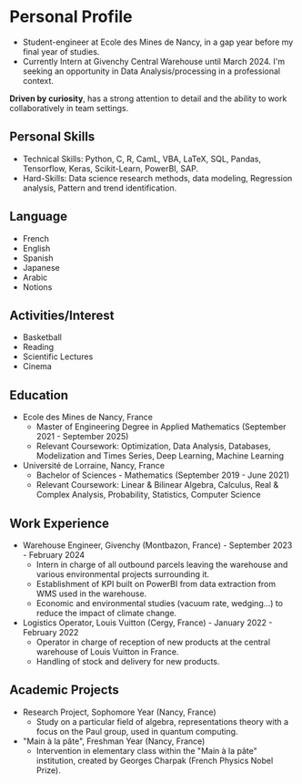 **Personal Profile**
=====================

* Student-engineer at Ecole des Mines de Nancy, in a gap year before my final year of studies.
* Currently Intern at Givenchy Central Warehouse until March 2024. I'm seeking an opportunity in Data Analysis/processing in a professional context.

**Driven by curiosity**, has a strong attention to detail and the ability to work collaboratively in team settings.

**Personal Skills**
------------------

* Technical Skills: Python, C, R, CamL, VBA, LaTeX, SQL, Pandas, Tensorflow, Keras, Scikit-Learn, PowerBI, SAP.
* Hard-Skills: Data science research methods, data modeling, Regression analysis, Pattern and trend identification.

**Language**
------------

* French
* English
* Spanish
* Japanese
* Arabic
* Notions

**Activities/Interest**
----------------------

* Basketball
* Reading
* Scientific Lectures
* Cinema

**Education**
-------------

* Ecole des Mines de Nancy, France
	+ Master of Engineering Degree in Applied Mathematics (September 2021 - September 2025)
	+ Relevant Coursework: Optimization, Data Analysis, Databases, Modelization and Times Series, Deep Learning, Machine Learning
* Université de Lorraine, Nancy, France
	+ Bachelor of Sciences - Mathematics (September 2019 - June 2021)
	+ Relevant Coursework: Linear & Bilinear Algebra, Calculus, Real & Complex Analysis, Probability, Statistics, Computer Science

**Work Experience**
------------------

* Warehouse Engineer, Givenchy (Montbazon, France) - September 2023 - February 2024
	+ Intern in charge of all outbound parcels leaving the warehouse and various environmental projects surrounding it.
	+ Establishment of KPI built on PowerBI from data extraction from WMS used in the warehouse.
	+ Economic and environmental studies (vacuum rate, wedging...) to reduce the impact of climate change.
* Logistics Operator, Louis Vuitton (Cergy, France) - January 2022 - February 2022
	+ Operator in charge of reception of new products at the central warehouse of Louis Vuitton in France.
	+ Handling of stock and delivery for new products.

**Academic Projects**
---------------------

* Research Project, Sophomore Year (Nancy, France)
	+ Study on a particular field of algebra, representations theory with a focus on the Paul group, used in quantum computing.
* "Main à la pâte", Freshman Year (Nancy, France)
	+ Intervention in elementary class within the "Main à la pâte" institution, created by Georges Charpak (French Physics Nobel Prize).